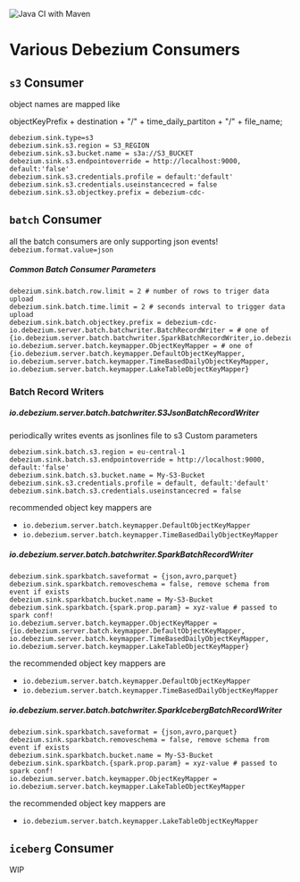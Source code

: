 ![Java CI with Maven](https://github.com/memiiso/debezium-server-memiiso/workflows/Java%20CI%20with%20Maven/badge.svg?branch=master)

# Various Debezium Consumers

## `s3` Consumer

object names are mapped like

objectKeyPrefix + destination + "/" + time_daily_partiton + "/" + file_name;

```
debezium.sink.type=s3
debezium.sink.s3.region = S3_REGION
debezium.sink.s3.bucket.name = s3a://S3_BUCKET
debezium.sink.s3.endpointoverride = http://localhost:9000, default:'false'
debezium.sink.s3.credentials.profile = default:'default'
debezium.sink.s3.credentials.useinstancecred = false
debezium.sink.s3.objectkey.prefix = debezium-cdc-
```

## `batch` Consumer

all the batch consumers are only supporting json events! `debezium.format.value=json`

##### Common Batch Consumer Parameters

```
debezium.sink.batch.row.limit = 2 # number of rows to triger data upload
debezium.sink.batch.time.limit = 2 # seconds interval to trigger data upload
debezium.sink.batch.objectkey.prefix = debezium-cdc-
io.debezium.server.batch.batchwriter.BatchRecordWriter = # one of {io.debezium.server.batch.batchwriter.SparkBatchRecordWriter,io.debezium.server.batch.batchwriter.SparkDeltaBatchRecordWriter,io.debezium.server.batch.batchwriter.SparkIcebergBatchRecordWriter,io.debezium.server.batch.batchwriter.S3JsonBatchRecordWriter}
io.debezium.server.batch.keymapper.ObjectKeyMapper = # one of {io.debezium.server.batch.keymapper.DefaultObjectKeyMapper, io.debezium.server.batch.keymapper.TimeBasedDailyObjectKeyMapper, io.debezium.server.batch.keymapper.LakeTableObjectKeyMapper}
```

### Batch Record Writers

##### io.debezium.server.batch.batchwriter.S3JsonBatchRecordWriter

periodically writes events as jsonlines file to s3 Custom parameters

```
debezium.sink.batch.s3.region = eu-central-1
debezium.sink.batch.s3.endpointoverride = http://localhost:9000, default:'false'
debezium.sink.batch.s3.bucket.name = My-S3-Bucket
debezium.sink.s3.credentials.profile = default, default:'default'
debezium.sink.batch.s3.credentials.useinstancecred = false 
```

recommended object key mappers are

- `io.debezium.server.batch.keymapper.DefaultObjectKeyMapper`
- `io.debezium.server.batch.keymapper.TimeBasedDailyObjectKeyMapper`

##### io.debezium.server.batch.batchwriter.SparkBatchRecordWriter

```
debezium.sink.sparkbatch.saveformat = {json,avro,parquet}
debezium.sink.sparkbatch.removeschema = false, remove schema from event if exists
debezium.sink.sparkbatch.bucket.name = My-S3-Bucket
debezium.sink.sparkbatch.{spark.prop.param} = xyz-value # passed to spark conf!
io.debezium.server.batch.keymapper.ObjectKeyMapper = {io.debezium.server.batch.keymapper.DefaultObjectKeyMapper, io.debezium.server.batch.keymapper.TimeBasedDailyObjectKeyMapper, io.debezium.server.batch.keymapper.LakeTableObjectKeyMapper}
```

the recommended object key mappers are

- `io.debezium.server.batch.keymapper.DefaultObjectKeyMapper`
- `io.debezium.server.batch.keymapper.TimeBasedDailyObjectKeyMapper`

##### io.debezium.server.batch.batchwriter.SparkIcebergBatchRecordWriter

```
debezium.sink.sparkbatch.saveformat = {json,avro,parquet}
debezium.sink.sparkbatch.removeschema = false, remove schema from event if exists
debezium.sink.sparkbatch.bucket.name = My-S3-Bucket
debezium.sink.sparkbatch.{spark.prop.param} = xyz-value # passed to spark conf!
io.debezium.server.batch.keymapper.ObjectKeyMapper = io.debezium.server.batch.keymapper.LakeTableObjectKeyMapper
```

the recommended object key mappers are

- `io.debezium.server.batch.keymapper.LakeTableObjectKeyMapper`

## `iceberg` Consumer

WIP
